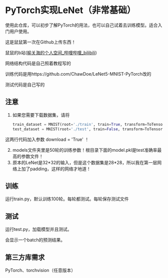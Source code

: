 # PyTorch实现LeNet（非常基础）

使用此仓库，可以初步了解PyTorch的用法，也可以自己试着去训练模型。适合入门用户使用。

这是鼠鼠第一次在Github上传东西！

鼠鼠的b站([榆关海的个人空间_哔哩哔哩_bilibili](https://space.bilibili.com/51144635?spm_id_from=333.1007.0.0))

网络结构代码是自己照着教程写的

训练代码是用https://github.com/ChawDoe/LeNet5-MNIST-PyTorch改的

测试代码是自己写的

## 注意

1. 如果您需要下载数据集，请将

   ```python
   train_dataset = MNIST(root='./train', train=True, transform=ToTensor())
   test_dataset = MNIST(root='./test', train=False, transform=ToTensor())
   ```

这两行代码加入参数 download = 'True' ！

2. models文件夹里是50轮的训练参数！根目录下面的model.pkl是test准确率最高的参数文件！
3. 原本的LeNet是32\*32的输入，但是这个数据集是28\*28，所以我在第一层网络上加了padding，这样的网络才地道！

## 训练

运行train.py，默认训练100轮。每轮都测试。每轮保存测试文件

## 测试

运行test.py，加载模型并且测试。

会显示一个batch的预测结果。

## 第三方库需求
PyTorch、torchvision（任意版本）





